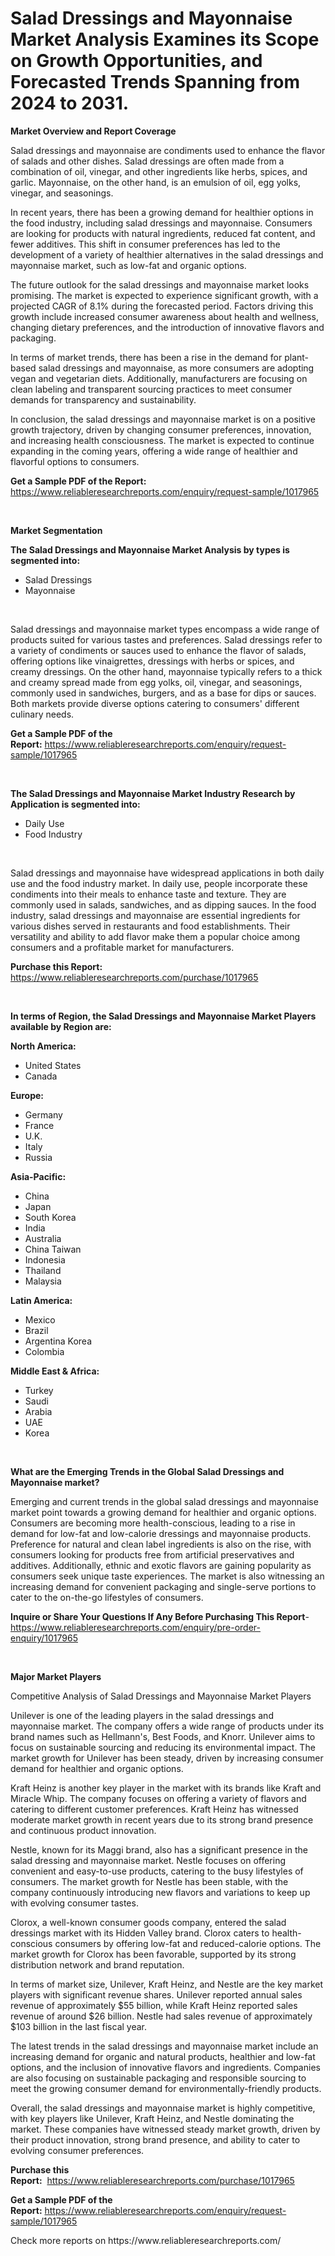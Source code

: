 <p><h1>Salad Dressings and Mayonnaise Market Analysis Examines its Scope on Growth Opportunities, and Forecasted Trends Spanning from 2024 to 2031.</h1></p><p><strong>Market Overview and Report Coverage</strong></p>
<p><p>Salad dressings and mayonnaise are condiments used to enhance the flavor of salads and other dishes. Salad dressings are often made from a combination of oil, vinegar, and other ingredients like herbs, spices, and garlic. Mayonnaise, on the other hand, is an emulsion of oil, egg yolks, vinegar, and seasonings.</p><p>In recent years, there has been a growing demand for healthier options in the food industry, including salad dressings and mayonnaise. Consumers are looking for products with natural ingredients, reduced fat content, and fewer additives. This shift in consumer preferences has led to the development of a variety of healthier alternatives in the salad dressings and mayonnaise market, such as low-fat and organic options.</p><p>The future outlook for the salad dressings and mayonnaise market looks promising. The market is expected to experience significant growth, with a projected CAGR of 8.1% during the forecasted period. Factors driving this growth include increased consumer awareness about health and wellness, changing dietary preferences, and the introduction of innovative flavors and packaging.</p><p>In terms of market trends, there has been a rise in the demand for plant-based salad dressings and mayonnaise, as more consumers are adopting vegan and vegetarian diets. Additionally, manufacturers are focusing on clean labeling and transparent sourcing practices to meet consumer demands for transparency and sustainability.</p><p>In conclusion, the salad dressings and mayonnaise market is on a positive growth trajectory, driven by changing consumer preferences, innovation, and increasing health consciousness. The market is expected to continue expanding in the coming years, offering a wide range of healthier and flavorful options to consumers.</p></p>
<p><strong>Get a Sample PDF of the Report:</strong> <a href="https://www.reliableresearchreports.com/enquiry/request-sample/1017965">https://www.reliableresearchreports.com/enquiry/request-sample/1017965</a></p>
<p>&nbsp;</p>
<p><strong>Market Segmentation</strong></p>
<p><strong>The Salad Dressings and Mayonnaise Market Analysis by types is segmented into:</strong></p>
<p><ul><li>Salad Dressings</li><li>Mayonnaise</li></ul></p>
<p>&nbsp;</p>
<p><p>Salad dressings and mayonnaise market types encompass a wide range of products suited for various tastes and preferences. Salad dressings refer to a variety of condiments or sauces used to enhance the flavor of salads, offering options like vinaigrettes, dressings with herbs or spices, and creamy dressings. On the other hand, mayonnaise typically refers to a thick and creamy spread made from egg yolks, oil, vinegar, and seasonings, commonly used in sandwiches, burgers, and as a base for dips or sauces. Both markets provide diverse options catering to consumers' different culinary needs.</p></p>
<p><strong>Get a Sample PDF of the Report:</strong>&nbsp;<a href="https://www.reliableresearchreports.com/enquiry/request-sample/1017965">https://www.reliableresearchreports.com/enquiry/request-sample/1017965</a></p>
<p>&nbsp;</p>
<p><strong>The Salad Dressings and Mayonnaise Market Industry Research by Application is segmented into:</strong></p>
<p><ul><li>Daily Use</li><li>Food Industry</li></ul></p>
<p>&nbsp;</p>
<p><p>Salad dressings and mayonnaise have widespread applications in both daily use and the food industry market. In daily use, people incorporate these condiments into their meals to enhance taste and texture. They are commonly used in salads, sandwiches, and as dipping sauces. In the food industry, salad dressings and mayonnaise are essential ingredients for various dishes served in restaurants and food establishments. Their versatility and ability to add flavor make them a popular choice among consumers and a profitable market for manufacturers.</p></p>
<p><strong>Purchase this Report:</strong>&nbsp; <a href="https://www.reliableresearchreports.com/purchase/1017965">https://www.reliableresearchreports.com/purchase/1017965</a></p>
<p>&nbsp;</p>
<p><strong>In terms of Region, the Salad Dressings and Mayonnaise Market Players available by Region are:</strong></p>
<p>
    <p> <strong> North America: </strong>
        <ul>
            <li>United States</li>
            <li>Canada</li>
        </ul>
        </p> 
    <p> <strong> Europe: </strong>
        <ul>
            <li>Germany</li>
            <li>France</li>
            <li>U.K.</li>
            <li>Italy</li>
            <li>Russia</li>
        </ul>
        </p> 
    <p> <strong> Asia-Pacific: </strong>
        <ul>
            <li>China</li>
            <li>Japan</li>
            <li>South Korea</li>
            <li>India</li>
            <li>Australia</li>
            <li>China Taiwan</li>
            <li>Indonesia</li>
            <li>Thailand</li>
            <li>Malaysia</li>
        </ul>
        </p> 
    <p> <strong> Latin America: </strong>
        <ul>
            <li>Mexico</li>
            <li>Brazil</li>
            <li>Argentina Korea</li>
            <li>Colombia</li>
        </ul>
        </p> 
    <p> <strong> Middle East & Africa: </strong>
        <ul>
            <li>Turkey</li>
            <li>Saudi</li>
            <li>Arabia</li>
            <li>UAE</li>
            <li>Korea</li>
        </ul>
    </p>
    </p>
<p>&nbsp;</p>
<p><strong>What are the Emerging Trends in the Global Salad Dressings and Mayonnaise market?</strong></p>
<p><p>Emerging and current trends in the global salad dressings and mayonnaise market point towards a growing demand for healthier and organic options. Consumers are becoming more health-conscious, leading to a rise in demand for low-fat and low-calorie dressings and mayonnaise products. Preference for natural and clean label ingredients is also on the rise, with consumers looking for products free from artificial preservatives and additives. Additionally, ethnic and exotic flavors are gaining popularity as consumers seek unique taste experiences. The market is also witnessing an increasing demand for convenient packaging and single-serve portions to cater to the on-the-go lifestyles of consumers.</p></p>
<p><strong>Inquire or Share Your Questions If Any Before Purchasing This Report</strong>- <a href="https://www.reliableresearchreports.com/enquiry/pre-order-enquiry/1017965">https://www.reliableresearchreports.com/enquiry/pre-order-enquiry/1017965</a></p>
<p>&nbsp;</p>
<p><strong>Major Market Players</strong></p>
<p><p>Competitive Analysis of Salad Dressings and Mayonnaise Market Players</p><p>Unilever is one of the leading players in the salad dressings and mayonnaise market. The company offers a wide range of products under its brand names such as Hellmann's, Best Foods, and Knorr. Unilever aims to focus on sustainable sourcing and reducing its environmental impact. The market growth for Unilever has been steady, driven by increasing consumer demand for healthier and organic options.</p><p>Kraft Heinz is another key player in the market with its brands like Kraft and Miracle Whip. The company focuses on offering a variety of flavors and catering to different customer preferences. Kraft Heinz has witnessed moderate market growth in recent years due to its strong brand presence and continuous product innovation.</p><p>Nestle, known for its Maggi brand, also has a significant presence in the salad dressing and mayonnaise market. Nestle focuses on offering convenient and easy-to-use products, catering to the busy lifestyles of consumers. The market growth for Nestle has been stable, with the company continuously introducing new flavors and variations to keep up with evolving consumer tastes.</p><p>Clorox, a well-known consumer goods company, entered the salad dressings market with its Hidden Valley brand. Clorox caters to health-conscious consumers by offering low-fat and reduced-calorie options. The market growth for Clorox has been favorable, supported by its strong distribution network and brand reputation.</p><p>In terms of market size, Unilever, Kraft Heinz, and Nestle are the key market players with significant revenue shares. Unilever reported annual sales revenue of approximately $55 billion, while Kraft Heinz reported sales revenue of around $26 billion. Nestle had sales revenue of approximately $103 billion in the last fiscal year.</p><p>The latest trends in the salad dressings and mayonnaise market include an increasing demand for organic and natural products, healthier and low-fat options, and the inclusion of innovative flavors and ingredients. Companies are also focusing on sustainable packaging and responsible sourcing to meet the growing consumer demand for environmentally-friendly products.</p><p>Overall, the salad dressings and mayonnaise market is highly competitive, with key players like Unilever, Kraft Heinz, and Nestle dominating the market. These companies have witnessed steady market growth, driven by their product innovation, strong brand presence, and ability to cater to evolving consumer preferences.</p></p>
<p><strong>Purchase this Report:</strong>&nbsp;&nbsp;<a href="https://www.reliableresearchreports.com/purchase/1017965">https://www.reliableresearchreports.com/purchase/1017965</a></p>
<p></p>
<p><strong>Get a Sample PDF of the Report:</strong>&nbsp;<a href="https://www.reliableresearchreports.com/enquiry/request-sample/1017965">https://www.reliableresearchreports.com/enquiry/request-sample/1017965</a></p>
<p>Check more reports on https://www.reliableresearchreports.com/</p>